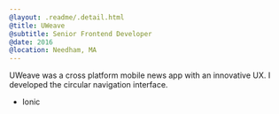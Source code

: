 ```yaml
---
@layout: .readme/.detail.html
@title: UWeave
@subtitle: Senior Frontend Developer
@date: 2016
@location: Needham, MA
---
```

UWeave was a cross platform mobile news app with an innovative UX. I developed
the circular navigation interface.

- Ionic
